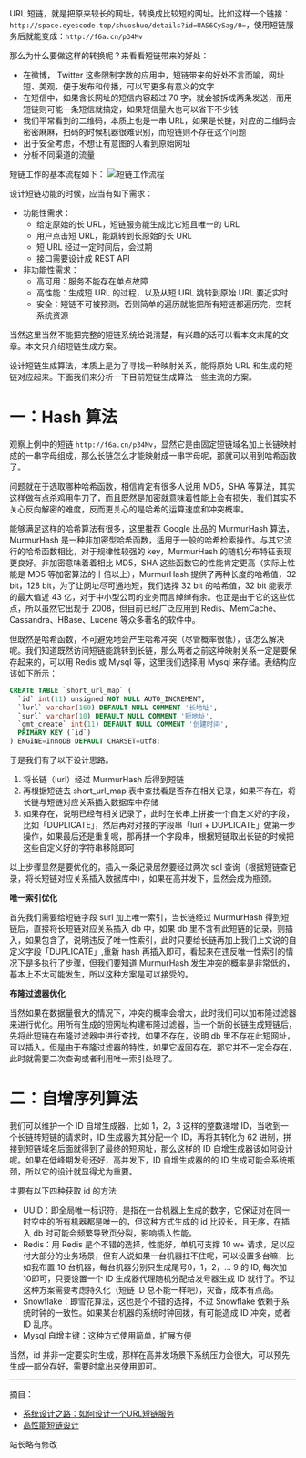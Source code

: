URL 短链，就是把原来较长的网址，转换成比较短的网址。比如这样一个链接：`http://space.eyescode.top/shuoshuo/details?id=UAS6CySag/0=`，使用短链服务后就能变成：`http://f6a.cn/p34Mv`

那么为什么要做这样的转换呢？来看看短链带来的好处：
+ 在微博， Twitter 这些限制字数的应用中，短链带来的好处不言而喻，网址短、美观、便于发布和传播，可以写更多有意义的文字
+ 在短信中，如果含长网址的短信内容超过 70 字，就会被拆成两条发送，而用短链则可能一条短信就搞定，如果短信量大也可以省下不少钱
+ 我们平常看到的二维码，本质上也是一串 URL，如果是长链，对应的二维码会密密麻麻，扫码的时候机器很难识别，而短链则不存在这个问题
+ 出于安全考虑，不想让有意图的人看到原始网址
+ 分析不同渠道的流量

短链工作的基本流程如下：
![短链工作流程](http://hunt-cdn.eyescode.top/content/1fcfdd7f-309b-f9dc-cee2-aad2caf1ee15.png)

设计短链功能的时候，应当有如下需求：
+ 功能性需求：
  + 给定原始的长 URL，短链服务能生成比它短且唯一的 URL
  + 用户点击短 URL，能跳转到长原始的长 URL
  + 短 URL 经过一定时间后，会过期
  + 接口需要设计成 REST API
+ 非功能性需求：
  + 高可用：服务不能存在单点故障
  + 高性能：生成短 URL 的过程，以及从短 URL 跳转到原始 URL 要近实时
  + 安全：短链不可被预测，否则简单的遍历就能把所有短链都遍历完，空耗系统资源

当然这里当然不能把完整的短链系统给说清楚，有兴趣的话可以看本文末尾的文章。本文只介绍短链生成方案。

设计短链生成算法，本质上是为了寻找一种映射关系，能将原始 URL 和生成的短链对应起来。下面我们来分析一下目前短链生成算法一些主流的方案。

# 一：Hash 算法

观察上例中的短链 `http://f6a.cn/p34Mv`，显然它是由固定短链域名加上长链映射成的一串字母组成，那么长链怎么才能映射成一串字母呢，那就可以用到哈希函数了。

问题就在于选取哪种哈希函数，相信肯定有很多人说用 MD5，SHA 等算法，其实这样做有点杀鸡用牛刀了，而且既然是加密就意味着性能上会有损失，我们其实不关心反向解密的难度，反而更关心的是哈希的运算速度和冲突概率。

能够满足这样的哈希算法有很多，这里推荐 Google 出品的 MurmurHash 算法，MurmurHash 是一种非加密型哈希函数，适用于一般的哈希检索操作。与其它流行的哈希函数相比，对于规律性较强的 key，MurmurHash 的随机分布特征表现更良好。非加密意味着着相比 MD5，SHA 这些函数它的性能肯定更高（实际上性能是 MD5 等加密算法的十倍以上），MurmurHash 提供了两种长度的哈希值，32 bit，128 bit，为了让网址尽可通地短，我们选择 32 bit 的哈希值，32 bit 能表示的最大值近 43 亿，对于中小型公司的业务而言绰绰有余。也正是由于它的这些优点，所以虽然它出现于 2008，但目前已经广泛应用到 Redis、MemCache、Cassandra、HBase、Lucene 等众多著名的软件中。

但既然是哈希函数，不可避免地会产生哈希冲突（尽管概率很低），该怎么解决呢。我们知道既然访问短链能跳转到长链，那么两者之前这种映射关系一定是要保存起来的，可以用 Redis 或 Mysql 等，这里我们选择用 Mysql 来存储。表结构应该如下所示：
```sql
CREATE TABLE `short_url_map` (
  `id` int(11) unsigned NOT NULL AUTO_INCREMENT,
  `lurl` varchar(160) DEFAULT NULL COMMENT '长地址',
  `surl` varchar(10) DEFAULT NULL COMMENT '短地址',
  `gmt_create` int(11) DEFAULT NULL COMMENT '创建时间',
  PRIMARY KEY (`id`)
) ENGINE=InnoDB DEFAULT CHARSET=utf8;
```

于是我们有了以下设计思路。
1. 将长链（lurl）经过 MurmurHash 后得到短链
2. 再根据短链去 short_url_map 表中查找看是否存在相关记录，如果不存在，将长链与短链对应关系插入数据库中存储
3. 如果存在，说明已经有相关记录了，此时在长串上拼接一个自定义好的字段，比如「DUPLICATE」，然后再对对接的字段串「lurl + DUPLICATE」做第一步操作，如果最后还是重复呢，那再拼一个字段串，根据短链取出长链的时候把这些自定义好的字符串移除即可

以上步骤显然是要优化的，插入一条记录居然要经过两次 sql 查询（根据短链查记录，将长短链对应关系插入数据库中），如果在高并发下，显然会成为瓶颈。

**唯一索引优化**

首先我们需要给短链字段 surl 加上唯一索引，当长链经过 MurmurHash 得到短链后，直接将长短链对应关系插入 db 中，如果 db 里不含有此短链的记录，则插入，如果包含了，说明违反了唯一性索引，此时只要给长链再加上我们上文说的自定义字段「DUPLICATE」,重新 hash 再插入即可，看起来在违反唯一性索引的情况下是多执行了步骤，但我们要知道 MurmurHash 发生冲突的概率是非常低的，基本上不太可能发生，所以这种方案是可以接受的。

**布隆过滤器优化**

当然如果在数据量很大的情况下，冲突的概率会增大，此时我们可以加布隆过滤器来进行优化。用所有生成的短网址构建布隆过滤器，当一个新的长链生成短链后，先将此短链在布隆过滤器中进行查找，如果不存在，说明 db 里不存在此短网址，可以插入。但是由于布隆过滤器的特性，如果它返回存在，那它并不一定会存在，此时就需要二次查询或者利用唯一索引处理了。

# 二：自增序列算法

我们可以维护一个 ID 自增生成器，比如 1，2，3 这样的整数递增 ID，当收到一个长链转短链的请求时，ID 生成器为其分配一个 ID，再将其转化为 62 进制，拼接到短链域名后面就得到了最终的短网址，那么这样的 ID 自增生成器该如何设计呢。如果在低峰期发号还好，高并发下，ID 自增生成器的的 ID 生成可能会系统瓶颈，所以它的设计就显得尤为重要。

主要有以下四种获取 id 的方法
+ UUID：即全局唯一标识符，是指在一台机器上生成的数字，它保证对在同一时空中的所有机器都是唯一的，但这种方式生成的 id 比较长，且无序，在插入 db 时可能会频繁导致页分裂，影响插入性能。
+ Redis：用 Redis 是个不错的选择，性能好，单机可支撑 10 w+ 请求，足以应付大部分的业务场景，但有人说如果一台机器扛不住呢，可以设置多台嘛，比如我布置 10 台机器，每台机器分别只生成尾号0，1，2，... 9 的 ID, 每次加 10即可，只要设置一个 ID 生成器代理随机分配给发号器生成 ID 就行了。不过这种方案需要考虑持久化（短链 ID 总不能一样吧），灾备，成本有点高。
+ Snowflake：即雪花算法，这也是个不错的选择，不过 Snowflake 依赖于系统时钟的一致性。如果某台机器的系统时钟回拨，有可能造成 ID 冲突，或者 ID 乱序。
+ Mysql 自增主键：这种方式使用简单，扩展方便

当然，id 并非一定要实时生成，那样在高并发场景下系统压力会很大，可以预先生成一部分存好，需要时拿出来使用即可。

------
摘自：
+ [系统设计之路：如何设计一个URL短链服务](https://zhuanlan.zhihu.com/p/370475544)
+ [高性能短链设计](https://zhuanlan.zhihu.com/p/113528722)

站长略有修改
